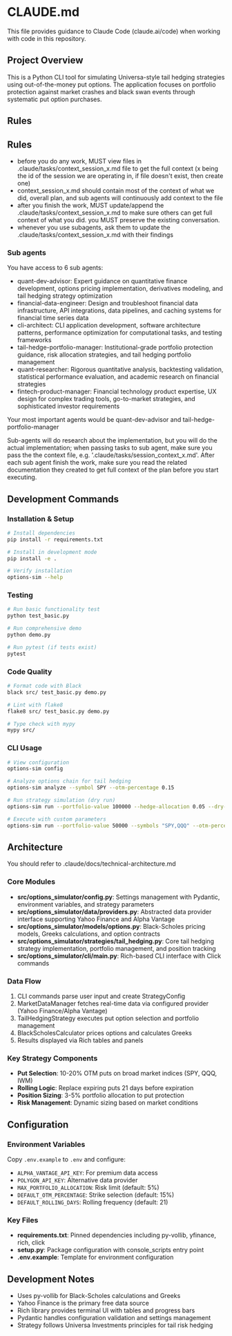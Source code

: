# CLAUDE.md

This file provides guidance to Claude Code (claude.ai/code) when working with code in this repository.

## Project Overview

This is a Python CLI tool for simulating Universa-style tail hedging strategies using out-of-the-money put options. The application focuses on portfolio protection against market crashes and black swan events through systematic put option purchases.

## Rules

## Rules

- before you do any work, MUST view files in .claude/tasks/context_session_x.md file to get the full context (x being the id of the session we are operating in, if file doesn't exist, then create one)
- context_session_x.md should contain most of the context of what we did, overall plan, and sub agents will continuously add context to the file
- after you finish the work, MUST update/append the .claude/tasks/context_session_x.md to make sure others can get full context of what you did. you MUST preserve the existing conversation.
- whenever you use subagents, ask them to update the .claude/tasks/context_session_x.md with their findings

### Sub agents

You have access to 6 sub agents:

- quant-dev-advisor: Expert guidance on quantitative finance development, options pricing implementation, derivatives modeling, and tail hedging strategy optimization
- financial-data-engineer: Design and troubleshoot financial data infrastructure, API integrations, data pipelines, and caching systems for financial time series data
- cli-architect: CLI application development, software architecture patterns, performance optimization for computational tasks, and testing frameworks
- tail-hedge-portfolio-manager: Institutional-grade portfolio protection guidance, risk allocation strategies, and tail hedging portfolio management
- quant-researcher: Rigorous quantitative analysis, backtesting validation, statistical performance evaluation, and academic research on financial strategies
- fintech-product-manager: Financial technology product expertise, UX design for complex trading tools, go-to-market strategies, and sophisticated investor requirements

Your most important agents would be quant-dev-advisor and tail-hedge-portfolio-manager

Sub-agents will do research about the implementation, but you will do the actual implementation; when passing tasks to sub agent, make sure you pass the the context file, e.g. '.claude/tasks/session_context_x.md'.
After each sub agent finish the work, make sure you read the related documentation they created to get full context of the plan before you start executing.

## Development Commands

### Installation & Setup

```bash
# Install dependencies
pip install -r requirements.txt

# Install in development mode
pip install -e .

# Verify installation
options-sim --help
```

### Testing

```bash
# Run basic functionality test
python test_basic.py

# Run comprehensive demo
python demo.py

# Run pytest (if tests exist)
pytest
```

### Code Quality

```bash
# Format code with Black
black src/ test_basic.py demo.py

# Lint with flake8
flake8 src/ test_basic.py demo.py

# Type check with mypy
mypy src/
```

### CLI Usage

```bash
# View configuration
options-sim config

# Analyze options chain for tail hedging
options-sim analyze --symbol SPY --otm-percentage 0.15

# Run strategy simulation (dry run)
options-sim run --portfolio-value 100000 --hedge-allocation 0.05 --dry-run

# Execute with custom parameters
options-sim run --portfolio-value 50000 --symbols "SPY,QQQ" --otm-percentage 0.18
```

## Architecture

You should refer to .claude/docs/technical-architecture.md

### Core Modules

- **src/options_simulator/config.py**: Settings management with Pydantic, environment variables, and strategy parameters
- **src/options_simulator/data/providers.py**: Abstracted data provider interface supporting Yahoo Finance and Alpha Vantage
- **src/options_simulator/models/options.py**: Black-Scholes pricing models, Greeks calculations, and option contracts
- **src/options_simulator/strategies/tail_hedging.py**: Core tail hedging strategy implementation, portfolio management, and position tracking
- **src/options_simulator/cli/main.py**: Rich-based CLI interface with Click commands

### Data Flow

1. CLI commands parse user input and create StrategyConfig
2. MarketDataManager fetches real-time data via configured provider (Yahoo Finance/Alpha Vantage)
3. TailHedgingStrategy executes put option selection and portfolio management
4. BlackScholesCalculator prices options and calculates Greeks
5. Results displayed via Rich tables and panels

### Key Strategy Components

- **Put Selection**: 10-20% OTM puts on broad market indices (SPY, QQQ, IWM)
- **Rolling Logic**: Replace expiring puts 21 days before expiration
- **Position Sizing**: 3-5% portfolio allocation to put protection
- **Risk Management**: Dynamic sizing based on market conditions

## Configuration

### Environment Variables

Copy `.env.example` to `.env` and configure:

- `ALPHA_VANTAGE_API_KEY`: For premium data access
- `POLYGON_API_KEY`: Alternative data provider
- `MAX_PORTFOLIO_ALLOCATION`: Risk limit (default: 5%)
- `DEFAULT_OTM_PERCENTAGE`: Strike selection (default: 15%)
- `DEFAULT_ROLLING_DAYS`: Rolling frequency (default: 21)

### Key Files

- **requirements.txt**: Pinned dependencies including py-vollib, yfinance, rich, click
- **setup.py**: Package configuration with console_scripts entry point
- **.env.example**: Template for environment configuration

## Development Notes

- Uses py-vollib for Black-Scholes calculations and Greeks
- Yahoo Finance is the primary free data source
- Rich library provides terminal UI with tables and progress bars
- Pydantic handles configuration validation and settings management
- Strategy follows Universa Investments principles for tail risk hedging

